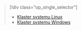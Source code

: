 > [!div class="op_single_selector"]
> * [Klaster systemu Linux](../articles/hdinsight/hdinsight-hadoop-run-samples-linux.md)
> * [Klaster systemu Windows](../articles/hdinsight/hdinsight-run-samples.md)
> 
> 

